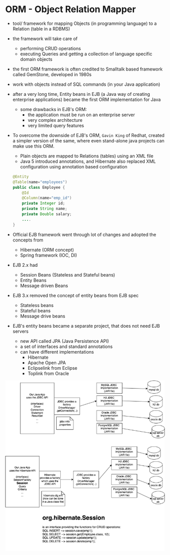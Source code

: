 # ORM - Object Relation Mapper

- tool/ framework for mapping Objects (in programming language) to a Relation (table in a RDBMS)
- the framework will take care of
  - performing CRUD operations
  - executing Queries and getting a collection of language specific domain objects
- the first ORM framework is often credited to Smalltalk based framework called GemStone, developed in 1980s
- work with objects instead of SQL commands (in your Java application)
- after a very long time, Entity beans in EJB (a Java way of creating enterprise applications) became the first ORM implementation for Java
  - some drawbacks in EJB's ORM:
    - the application must be run on an enterprise server
    - very complex architecture
    - very limited query features
- To overcome the downside of EJB's ORM, `Gavin King` of Redhat, created a simpler version of the same, where even stand-alone java projects can make use this ORM.

  - Plain objects are mapped to Relations (tables) using an XML file
  - Java 5 introduced annotations, and Hibernate also replaced XML configuration using annotation based configuration

  ```java
  @Entity
  @Table(name="employees")
  public class Employee {
      @Id
      @Column(name="emp_id")
      private Integer id;
      private String name;
      private Double salary;
      ....
  }
  ```

- Official EJB framework went through lot of changes and adopted the concepts from
  - Hibernate (ORM concept)
  - Spring framework (IOC, DI)
- EJB 2.x had
  - Session Beans (Stateless and Stateful beans)
  - Entity Beans
  - Message driven Beans
- EJB 3.x removed the concept of entity beans from EJB spec
  - Stateless beans
  - Stateful beans
  - Message drive beans
- EJB's entity beans became a separate project, that does not need EJB servers
  - new API called JPA (Java Persistence API)
  - a set of interfaces and standard annotations
  - can have different implementations
    - Hibernate
    - Apache Open JPA
    - Eclipselink from Eclipse
    - Toplink from Oracle

![](./hibernate.dio.png)
